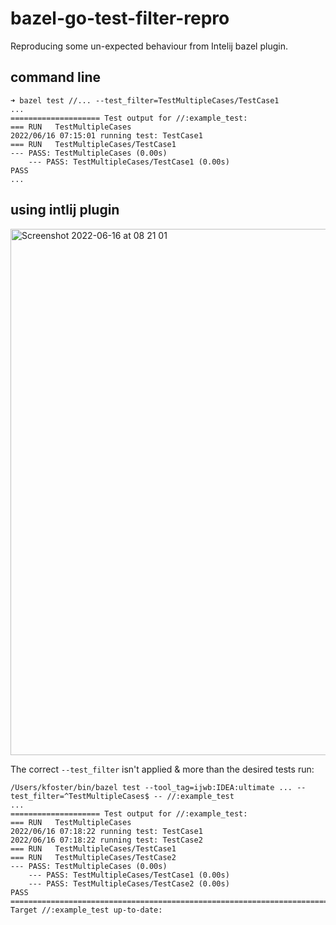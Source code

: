 # bazel-go-test-filter-repro

Reproducing some un-expected behaviour from Intelij bazel plugin.


## command line

```
➜ bazel test //... --test_filter=TestMultipleCases/TestCase1 
...
==================== Test output for //:example_test:
=== RUN   TestMultipleCases
2022/06/16 07:15:01 running test: TestCase1
=== RUN   TestMultipleCases/TestCase1
--- PASS: TestMultipleCases (0.00s)
    --- PASS: TestMultipleCases/TestCase1 (0.00s)
PASS
...
```

## using intlij plugin

<img width="842" alt="Screenshot 2022-06-16 at 08 21 01" src="https://user-images.githubusercontent.com/17026751/174014898-0832bfed-fa38-4c21-82fe-e7ef2887118c.png">

The correct `--test_filter` isn't applied & more than the desired tests run:

```
/Users/kfoster/bin/bazel test --tool_tag=ijwb:IDEA:ultimate ... --test_filter=^TestMultipleCases$ -- //:example_test
...
==================== Test output for //:example_test:
=== RUN   TestMultipleCases
2022/06/16 07:18:22 running test: TestCase1
2022/06/16 07:18:22 running test: TestCase2
=== RUN   TestMultipleCases/TestCase1
=== RUN   TestMultipleCases/TestCase2
--- PASS: TestMultipleCases (0.00s)
    --- PASS: TestMultipleCases/TestCase1 (0.00s)
    --- PASS: TestMultipleCases/TestCase2 (0.00s)
PASS
================================================================================
Target //:example_test up-to-date:
```
